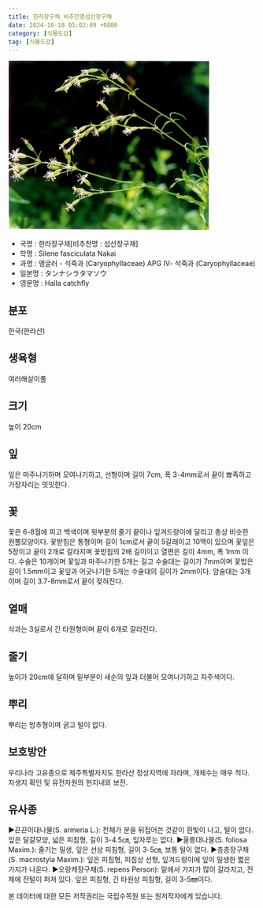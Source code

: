 ```yaml
---
title: 한라장구채_비추천명섬산장구채
date: 2024-10-18 05:02:09 +0800
category: [식물도감]
tag: [식물도감]
---
```




![한라장구채[비추천명 : 섬산장구채]](/assets/img/fileUpload/plants/basic/Caryophyllaceae/Silene/9052/1_th2.JPG)
- 국명 : 한라장구채[비추천명 : 섬산장구채]
- 학명 : Silene fasciculata Nakai
- 과명 : 앵글러 - 석죽과 (Caryophyllaceae) APG Ⅳ- 석죽과 (Caryophyllaceae)
- 일본명 : タンナシラタマソウ
- 영문명 : Halla catchfly


## 분포
한국(한라산) 
## 생육형
여러해살이풀
## 크기
높이 20cm
## 잎
잎은 마주나기하며 모여나기하고, 선형이며 길이 7cm, 폭 3-4mm로서 끝이 뾰족하고 가장자리는 밋밋한다.
## 꽃
꽃은 6-8월에 피고 백색이며 윗부분의 줄기 끝이나 잎겨드랑이에 달리고 총상 비슷한 원뿔모양이다. 꽃받침은 통형이며 길이 1cm로서 끝이 5갈래이고 10맥이 있으며 꽃잎은 5장이고 끝이 2개로 갈라지며 꽃받침의 2배 길이이고 열편은 길이 4mm, 폭 1mm 이다. 수술은 10개이며 꽃잎과 마주나기한 5개는 길고 수술대는 길이가 7mm이며 꽃밥은 길이 1.5mm이고 꽃잎과 어긋나기한 5개는 수술대의 길이가 2mm이다. 암술대는 3개이며 길이 3.7-8mm로서 끝이 젖혀진다.
## 열매
삭과는 3실로서 긴 타원형이며 끝이 6개로 갈라진다.
## 줄기
높이가 20cm에 달하며 밑부분이 새순의 잎과 더불어 모여나기하고 자주색이다.
## 뿌리
뿌리는 방추형이며 굵고 털이 없다.
## 보호방안
우리나라 고유종으로 제주특별자치도 한라산 정상지역에 자라며, 개체수는 매우 적다. 자생지 확인 및 유전자원의 현지내외 보전.
## 유사종
▶끈끈이대나물(S. armeria L.): 전체가 분을 뒤집어쓴 것같이 흰빛이 나고, 털이 없다. 잎은 달걀모양, 넓은 피침형, 길이 3-4.5㎝, 잎자루는 없다.
▶울릉대나물(S. foliosa Maxim.): 줄기는 밀생, 잎은 선상 피침형, 길이 3-5㎝, 보통 털이 없다.
▶층층장구채(S. macrostyla Maxim.): 잎은 피침형, 피침상 선형, 잎겨드랑이에 잎이 밀생한 짧은 가지가 나온다.
▶오랑캐장구채(S. repens Person): 밑에서 가지가 많이 갈라지고, 전체에 잔털이 퍼져 있다. 잎은 피침형, 긴 타원상 피침형, 길이 3-5㎜이다.






본 데이터에 대한 모든 저작권리는 국립수목원 또는 원저작자에게 있습니다.
